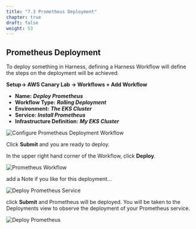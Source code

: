 ```yaml
---
title: "7.3 Prometheus Deployment"
chapter: true
draft: false
weight: 53
---
```


## Prometheus Deployment

To deploy something in Harness, defining a Harness Workflow will define the steps on the deployment will be achieved. 

**Setup-> AWS Canary Lab -> Workflows + Add Workflow**

* **Name:** ***Deploy Prometheus***
* **Workflow Type:** ***Rolling Deployment***
* **Environment:** ***The EKS Cluster***
* **Service:** ***Install Prometheus***
* **Infrastructure Definition:** ***My EKS Cluster***

![Configure Prometheus Deployment Workflow](/images/prometheus_workflow.png)

Click **Submit** and you are ready to deploy.

In the upper right hand corner of the Workflow, click **Deploy**.  

![Prometheus Workflow](/images/prometheus_deploy.png)

add a Note if you like for this deployment...

![Deploy Prometheus Service](/images/new_deployment.png)

click **Submit** and Prometheus will be deployed. You will be taken to the Deployments view to observe the deployment of your Prometheus service.

![Deploy Prometheus](/images/deployment_prometheus.png)
